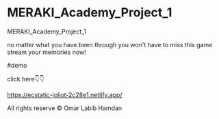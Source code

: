 # MERAKI_Academy_Project_1
MERAKI_Academy_Project_1

no matter what you have been through you won't have to miss this game
stream your memories now!

#demo

click here👇👇

https://ecstatic-joliot-2c28e1.netlify.app/

All rights reserve © Omar Labib Hamdan
